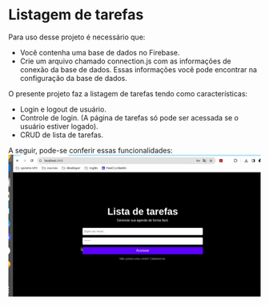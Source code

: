 # Listagem de tarefas
Para uso desse projeto é necessário que: 
* Você contenha uma base de dados no Firebase.
* Crie um arquivo chamado connection.js com as informações de conexão da base de dados. Essas informações você pode encontrar na configuração da base de dados.

O presente projeto faz a listagem de tarefas tendo como características:
* Login e logout de usuário.
* Controle de login. (A página de tarefas só pode ser acessada se o usuário estiver logado).
* CRUD de lista de tarefas.

A seguir, pode-se conferir essas funcionalidades:
![](apresentacao.gif)